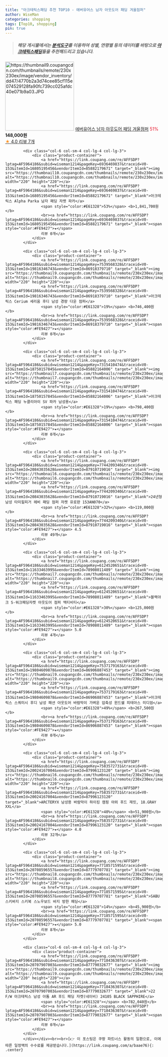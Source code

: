 ```yaml
---
title: "아크테릭스패딩 추천 TOP10 - 에버유어스 남자 아웃도어 패딩 겨울점퍼"
author: WiseMan
categories: shopping
tags: [Top10, shopping]
pin: true
---
```


> ##### 해당 게시물에서는 [**분석도구**](https://itemscout.io/)를 이용하여 **성별**, **연령별** 등의 데이터를 바탕으로 [**아크테릭스패딩**](https://link.coupang.com/a/baae76)들을 추천해드리고 있습니다.
<div class="container"><div class="row">
            <div class="col-6 col-sm-4 col-lg-4 col-lg-3">
                <div class="product-container">
                    <a href="https://link.coupang.com/re/AFFSDP?lptag=AF5964186&subid=wiseman1214&pageKey=7687838202&traceid=V0-153&itemId=20550424308&vendorItemId=87627016371" target="_blank"><img src="https://thumbnail9.coupangcdn.com/thumbnails/remote/230x230ex/image/vendor_inventory/dd47/4770b2a3d74cee85cf115e074529128fa90fc739cc025afdc40e071b9a03.JPG" alt="https://thumbnail9.coupangcdn.com/thumbnails/remote/230x230ex/image/vendor_inventory/dd47/4770b2a3d74cee85cf115e074529128fa90fc739cc025afdc40e071b9a03.JPG" width="220" height="220"></a>
                    <a href="https://link.coupang.com/re/AFFSDP?lptag=AF5964186&subid=wiseman1214&pageKey=7687838202&traceid=V0-153&itemId=20550424308&vendorItemId=87627016371" target="_blank">에버유어스 남자 아웃도어 패딩 겨울점퍼</a>
                    <span style="color:#E61328">51%</span> <b>148,000원</b>
                    <br><a href="https://link.coupang.com/re/AFFSDP?lptag=AF5964186&subid=wiseman1214&pageKey=7687838202&traceid=V0-153&itemId=20550424308&vendorItemId=87627016371" target="_blank"><span style="color:#FE9427">★</span> 4.0
                    리뷰 7개</a>
                </div>
            </div>
            
            <div class="col-6 col-sm-4 col-lg-4 col-lg-3">
                <div class="product-container">
                    <a href="https://link.coupang.com/re/AFFSDP?lptag=AF5964186&subid=wiseman1214&pageKey=6936469837&traceid=V0-153&itemId=16805195456&vendorItemId=85882179671" target="_blank"><img src="https://thumbnail10.coupangcdn.com/thumbnails/remote/230x230ex/image/vendor_inventory/74ec/cc403c17b86827ab724838552cb7692d88690f370be8577742e14b2f3768.jpg" alt="https://thumbnail10.coupangcdn.com/thumbnails/remote/230x230ex/image/vendor_inventory/74ec/cc403c17b86827ab724838552cb7692d88690f370be8577742e14b2f3768.jpg" width="220" height="220"></a>
                    <a href="https://link.coupang.com/re/AFFSDP?lptag=AF5964186&subid=wiseman1214&pageKey=6936469837&traceid=V0-153&itemId=16805195456&vendorItemId=85882179671" target="_blank">아크테릭스 Alpha Parka 남자 패딩 자켓 파카</a>
                    <span style="color:#E61328">53%</span> <b>1,841,700원</b>
                    <br><a href="https://link.coupang.com/re/AFFSDP?lptag=AF5964186&subid=wiseman1214&pageKey=6936469837&traceid=V0-153&itemId=16805195456&vendorItemId=85882179671" target="_blank"><span style="color:#FE9427">★</span> 
                    리뷰 0개</a>
                </div>
            </div>
            
            <div class="col-6 col-sm-4 col-lg-4 col-lg-3">
                <div class="product-container">
                    <a href="https://link.coupang.com/re/AFFSDP?lptag=AF5964186&subid=wiseman1214&pageKey=7539568328&traceid=V0-153&itemId=19816346743&vendorItemId=86918379710" target="_blank"><img src="https://thumbnail9.coupangcdn.com/thumbnails/remote/230x230ex/image/vendor_inventory/c854/c0dabf9a9a1067e1336566b6d337f009ec1631089b5288e6f8e9b1c2fce4.jpg" alt="https://thumbnail9.coupangcdn.com/thumbnails/remote/230x230ex/image/vendor_inventory/c854/c0dabf9a9a1067e1336566b6d337f009ec1631089b5288e6f8e9b1c2fce4.jpg" width="220" height="220"></a>
                    <a href="https://link.coupang.com/re/AFFSDP?lptag=AF5964186&subid=wiseman1214&pageKey=7539568328&traceid=V0-153&itemId=19816346743&vendorItemId=86918379710" target="_blank">아크테릭스 Cerium 세리움 후디 남성 경량 다운 점퍼</a>
                    <span style="color:#E61328">19%</span> <b>746,400원</b>
                    <br><a href="https://link.coupang.com/re/AFFSDP?lptag=AF5964186&subid=wiseman1214&pageKey=7539568328&traceid=V0-153&itemId=19816346743&vendorItemId=86918379710" target="_blank"><span style="color:#FE9427">★</span> 
                    리뷰 0개</a>
                </div>
            </div>
            
            <div class="col-6 col-sm-4 col-lg-4 col-lg-3">
                <div class="product-container">
                    <a href="https://link.coupang.com/re/AFFSDP?lptag=AF5964186&subid=wiseman1214&pageKey=7315410474&traceid=V0-153&itemId=18750157845&vendorItemId=85882164006" target="_blank"><img src="https://thumbnail7.coupangcdn.com/thumbnails/remote/230x230ex/image/vendor_inventory/d56c/2f820edcfb1a6c0a0ae8aaeac2f0342bbe4b27554d263ce3dad7e2632059.jpg" alt="https://thumbnail7.coupangcdn.com/thumbnails/remote/230x230ex/image/vendor_inventory/d56c/2f820edcfb1a6c0a0ae8aaeac2f0342bbe4b27554d263ce3dad7e2632059.jpg" width="220" height="220"></a>
                    <a href="https://link.coupang.com/re/AFFSDP?lptag=AF5964186&subid=wiseman1214&pageKey=7315410474&traceid=V0-153&itemId=18750157845&vendorItemId=85882164006" target="_blank">아크테릭스 패딩 누클리아이 SV 파카 남성용</a>
                    <span style="color:#E61328">19%</span> <b>798,400원</b>
                    <br><a href="https://link.coupang.com/re/AFFSDP?lptag=AF5964186&subid=wiseman1214&pageKey=7315410474&traceid=V0-153&itemId=18750157845&vendorItemId=85882164006" target="_blank"><span style="color:#FE9427">★</span> 
                    리뷰 0개</a>
                </div>
            </div>
            
            <div class="col-6 col-sm-4 col-lg-4 col-lg-3">
                <div class="product-container">
                    <a href="https://link.coupang.com/re/AFFSDP?lptag=AF5964186&subid=wiseman1214&pageKey=7744209340&traceid=V0-153&itemId=20843035628&vendorItemId=87910719016" target="_blank"><img src="https://thumbnail6.coupangcdn.com/thumbnails/remote/230x230ex/image/vendor_inventory/481e/928411cab98d2d41d2e3f7ae688888bee8d5baa6da29075322771a36a817.jpg" alt="https://thumbnail6.coupangcdn.com/thumbnails/remote/230x230ex/image/vendor_inventory/481e/928411cab98d2d41d2e3f7ae688888bee8d5baa6da29075322771a36a817.jpg" width="220" height="220"></a>
                    <a href="https://link.coupang.com/re/AFFSDP?lptag=AF5964186&subid=wiseman1214&pageKey=7744209340&traceid=V0-153&itemId=20843035628&vendorItemId=87910719016" target="_blank">24년형 남성 타미힐피거 헤비 패딩 점퍼 자켓 유로판 153AN070</a>
                    <span style="color:#E61328">32%</span> <b>119,000원</b>
                    <br><a href="https://link.coupang.com/re/AFFSDP?lptag=AF5964186&subid=wiseman1214&pageKey=7744209340&traceid=V0-153&itemId=20843035628&vendorItemId=87910719016" target="_blank"><span style="color:#FE9427">★</span> 4.5
                    리뷰 49개</a>
                </div>
            </div>
            
            <div class="col-6 col-sm-4 col-lg-4 col-lg-3">
                <div class="product-container">
                    <a href="https://link.coupang.com/re/AFFSDP?lptag=AF5964186&subid=wiseman1214&pageKey=6124520651&traceid=V0-153&itemId=11633463995&vendorItemId=78908011489" target="_blank"><img src="https://thumbnail7.coupangcdn.com/thumbnails/remote/230x230ex/image/vendor_inventory/04aa/56c87a54aaafb048b8d48dc8e7e40b06927497e280411cf4242188752741.jpg" alt="https://thumbnail7.coupangcdn.com/thumbnails/remote/230x230ex/image/vendor_inventory/04aa/56c87a54aaafb048b8d48dc8e7e40b06927497e280411cf4242188752741.jpg" width="220" height="220"></a>
                    <a href="https://link.coupang.com/re/AFFSDP?lptag=AF5964186&subid=wiseman1214&pageKey=6124520651&traceid=V0-153&itemId=11633463995&vendorItemId=78908011489" target="_blank">블랙야크 S-워크패딩자켓 아웃도어 점퍼 엑티비티</a>
                    <span style="color:#E61328">30%</span> <b>125,000원</b>
                    <br><a href="https://link.coupang.com/re/AFFSDP?lptag=AF5964186&subid=wiseman1214&pageKey=6124520651&traceid=V0-153&itemId=11633463995&vendorItemId=78908011489" target="_blank"><span style="color:#FE9427">★</span> 5.0
                    리뷰 4개</a>
                </div>
            </div>
            
            <div class="col-6 col-sm-4 col-lg-4 col-lg-3">
                <div class="product-container">
                    <a href="https://link.coupang.com/re/AFFSDP?lptag=AF5964186&subid=wiseman1214&pageKey=7537179163&traceid=V0-153&itemId=19804609878&vendorItemId=86906887453" target="_blank"><img src="https://thumbnail9.coupangcdn.com/thumbnails/remote/230x230ex/image/vendor_inventory/8b3b/be377d3fc9ec5a42799205545d26f49dc9b8e57755923cef561e5d9c02ae.jpg" alt="https://thumbnail9.coupangcdn.com/thumbnails/remote/230x230ex/image/vendor_inventory/8b3b/be377d3fc9ec5a42799205545d26f49dc9b8e57755923cef561e5d9c02ae.jpg" width="220" height="220"></a>
                    <a href="https://link.coupang.com/re/AFFSDP?lptag=AF5964186&subid=wiseman1214&pageKey=7537179163&traceid=V0-153&itemId=19804609878&vendorItemId=86906887453" target="_blank">아크테릭스 스쿼미시 후디 남성 패션 아웃도어 바람막이 가벼운 압축성 윈드쉘 피테아스 미디엄</a>
                    <span style="color:#E61328">49%</span> <b>267,500원</b>
                    <br><a href="https://link.coupang.com/re/AFFSDP?lptag=AF5964186&subid=wiseman1214&pageKey=7537179163&traceid=V0-153&itemId=19804609878&vendorItemId=86906887453" target="_blank"><span style="color:#FE9427">★</span> 
                    리뷰 0개</a>
                </div>
            </div>
            
            <div class="col-6 col-sm-4 col-lg-4 col-lg-3">
                <div class="product-container">
                    <a href="https://link.coupang.com/re/AFFSDP?lptag=AF5964186&subid=wiseman1214&pageKey=7583572731&traceid=V0-153&itemId=20024167004&vendorItemId=87996123120" target="_blank"><img src="https://thumbnail6.coupangcdn.com/thumbnails/remote/230x230ex/image/vendor_inventory/091f/a9df5de8e99c6cfd0ecbeba7c5e908763e4bccc7f0daa0ed76590744a7be.jpg" alt="https://thumbnail6.coupangcdn.com/thumbnails/remote/230x230ex/image/vendor_inventory/091f/a9df5de8e99c6cfd0ecbeba7c5e908763e4bccc7f0daa0ed76590744a7be.jpg" width="220" height="220"></a>
                    <a href="https://link.coupang.com/re/AFFSDP?lptag=AF5964186&subid=wiseman1214&pageKey=7583572731&traceid=V0-153&itemId=20024167004&vendorItemId=87996123120" target="_blank">ARCTERYX 남성용 바람막이 하이킹 캠핑 야외 후드 재킷, 18.GRAY XXL</a>
                    <span style="color:#E61328">40%</span> <b>51,900원</b>
                    <br><a href="https://link.coupang.com/re/AFFSDP?lptag=AF5964186&subid=wiseman1214&pageKey=7583572731&traceid=V0-153&itemId=20024167004&vendorItemId=87996123120" target="_blank"><span style="color:#FE9427">★</span> 4.0
                    리뷰 32개</a>
                </div>
            </div>
            
            <div class="col-6 col-sm-4 col-lg-4 col-lg-3">
                <div class="product-container">
                    <a href="https://link.coupang.com/re/AFFSDP?lptag=AF5964186&subid=wiseman1214&pageKey=7718571595&traceid=V0-153&itemId=20708596557&vendorItemId=87779707781" target="_blank"><img src="https://thumbnail8.coupangcdn.com/thumbnails/remote/230x230ex/image/vendor_inventory/476d/0495e63353e54777a371d1a6af26b1e05d107695532a274ad8c8a45dde1c.jpg" alt="https://thumbnail8.coupangcdn.com/thumbnails/remote/230x230ex/image/vendor_inventory/476d/0495e63353e54777a371d1a6af26b1e05d107695532a274ad8c8a45dde1c.jpg" width="220" height="220"></a>
                    <a href="https://link.coupang.com/re/AFFSDP?lptag=AF5964186&subid=wiseman1214&pageKey=7718571595&traceid=V0-153&itemId=20708596557&vendorItemId=87779707781" target="_blank">SABU 스키바지 스키복 스노우보드 바지 방한 패딩</a>
                    <span style="color:#E61328">14%</span> <b>45,900원</b>
                    <br><a href="https://link.coupang.com/re/AFFSDP?lptag=AF5964186&subid=wiseman1214&pageKey=7718571595&traceid=V0-153&itemId=20708596557&vendorItemId=87779707781" target="_blank"><span style="color:#FE9427">★</span> 5.0
                    리뷰 8개</a>
                </div>
            </div>
            
            <div class="col-6 col-sm-4 col-lg-4 col-lg-3">
                <div class="product-container">
                    <a href="https://link.coupang.com/re/AFFSDP?lptag=AF5964186&subid=wiseman1214&pageKey=7718436307&traceid=V0-153&itemId=20707907003&vendorItemId=87779032677" target="_blank"><img src="https://thumbnail9.coupangcdn.com/thumbnails/remote/230x230ex/image/vendor_inventory/763c/da19f0452a787fd16706c1c00eb724c34186a3fba4d7fe88cf782794ac07.jpg" alt="https://thumbnail9.coupangcdn.com/thumbnails/remote/230x230ex/image/vendor_inventory/763c/da19f0452a787fd16706c1c00eb724c34186a3fba4d7fe88cf782794ac07.jpg" width="220" height="220"></a>
                    <a href="https://link.coupang.com/re/AFFSDP?lptag=AF5964186&subid=wiseman1214&pageKey=7718436307&traceid=V0-153&itemId=20707907003&vendorItemId=87779032677" target="_blank">22 F/W 아크테릭스 남성 아톰 AR 후드 패딩 자켓(네이비) 24105 BLACK SAPPHIRE</a>
                    <span style="color:#E61328"></span> <b>782,040원</b>
                    <br><a href="https://link.coupang.com/re/AFFSDP?lptag=AF5964186&subid=wiseman1214&pageKey=7718436307&traceid=V0-153&itemId=20707907003&vendorItemId=87779032677" target="_blank"><span style="color:#FE9427">★</span> 
                    리뷰 0개</a>
                </div>
            </div>
            </div></div><br><br>[👉 이 포스팅은 쿠팡 파트너스 활동의 일환으로, 이에 따른 일정액의 수수료를 제공받습니다.](https://link.coupang.com/a/baae76){: .center}